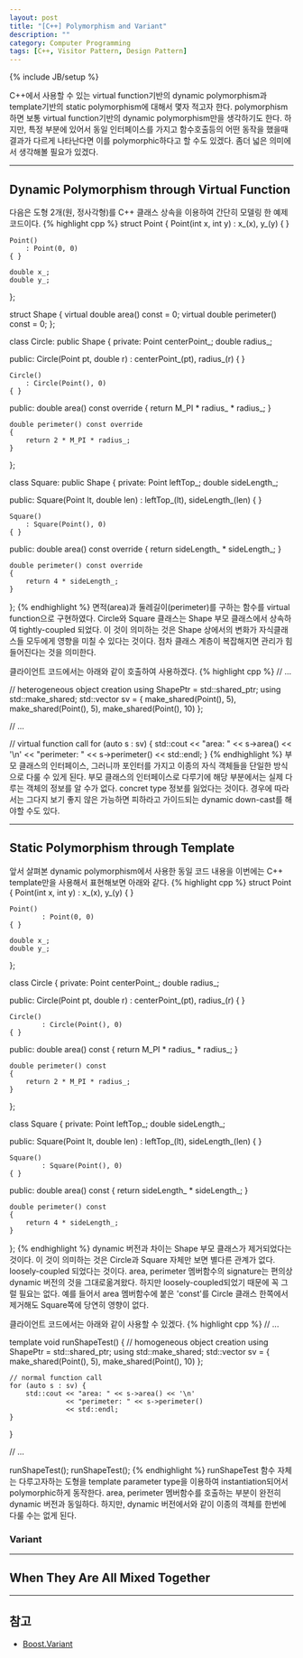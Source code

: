 ```yaml
---
layout: post
title: "[C++] Polymorphism and Variant"
description: ""
category: Computer Programming
tags: [C++, Visitor Pattern, Design Pattern]
---
```

{% include JB/setup %}

C++에서 사용할 수 있는 virtual function기반의 dynamic polymorphism과 template기반의 static polymorphism에 대해서 몇자 적고자 한다. polymorphism하면 보통 virtual function기반의 dynamic polymorphism만을 생각하기도 한다. 하지만, 특정 부분에 있어서 동일 인터페이스를 가지고 함수호출등의 어떤 동작을 했을때 결과가 다르게 나타난다면 이를 polymorphic하다고 할 수도 있겠다. 좀더 넓은 의미에서 생각해볼 필요가 있겠다.

---

## Dynamic Polymorphism through Virtual Function

다음은 도형 2개(원, 정사각형)를 C++ 클래스 상속을 이용하여 간단히 모델링 한 예제코드이다.
{% highlight cpp %}
struct Point
{
	Point(int x, int y)
		: x_(x), y_(y)
	{ }

	Point()
		: Point(0, 0)
	{ }

	double x_;
	double y_;
};

struct Shape
{
	virtual double area() const = 0;
	virtual double perimeter() const = 0;
};

class Circle: public Shape
{
private:
	Point centerPoint_;
	double radius_;

public:
	Circle(Point pt, double r)
		: centerPoint_(pt), radius_(r)
	{ }

	Circle()
		: Circle(Point(), 0)
	{ }

public:
	double area() const override
	{
		return M_PI * radius_ * radius_;
	}

	double perimeter() const override
	{
		return 2 * M_PI * radius_;
	}
};

class Square: public Shape
{
private:
	Point leftTop_;
	double sideLength_;

public:
	Square(Point lt, double len)
		: leftTop_(lt), sideLength_(len)
	{ }

	Square()
		: Square(Point(), 0)
	{ }

public:
	double area() const override
	{
		return sideLength_ * sideLength_;
	}

	double perimeter() const override
	{
		return 4 * sideLength_;
	}
};
{% endhighlight %} 
면적(area)과 둘레길이(perimeter)를 구하는 함수를 virtual function으로 구현하였다. Circle와 Square 클래스는 Shape 부모 클래스에서 상속하여 tightly-coupled 되었다. 이 것이 의미하는 것은 Shape 상에서의 변화가 자식클래스들 모두에게 영향을 미칠 수 있다는 것이다. 점차 클래스 계층이 복잡해지면 관리가 힘들어진다는 것을 의미한다.

클라이언트 코드에서는 아래와 같이 호출하여 사용하겠다.
{% highlight cpp %}
// ...

// heterogeneous object creation
using ShapePtr = std::shared_ptr<Shape>;
using std::make_shared;
std::vector<ShapePtr> sv = {
		make_shared<Circle>(Point(), 5),
		make_shared<Square>(Point(), 5),
		make_shared<Circle>(Point(), 10)
};

// ...

// virtual function call
for (auto s : sv) {
	std::cout << "area: " << s->area() << '\n'
				<< "perimeter: " << s->perimeter()
				<< std::endl;
}
{% endhighlight %}
부모 클래스의 인터페이스, 그러니까 포인터를 가지고 이종의 자식 객체들을 단일한 방식으로 다룰 수 있게 된다. 부모 클래스의 인터페이스로 다루기에 해당 부분에서는 실제 다루는 객체의 정보를 알 수가 없다. concret type 정보를 잃었다는 것이다. 경우에 따라서는 그다지 보기 좋지 않은 가능하면 피하라고 가이드되는 dynamic down-cast를 해야할 수도 있다.

---

## Static Polymorphism through Template

앞서 살펴본 dynamic polymorphism에서 사용한 동일 코드 내용을 이번에는 C++ template만을 사용해서 표현해보면 아래와 같다.
{% highlight cpp %}
struct Point
{
	Point(int x, int y)
			: x_(x), y_(y)
	{ }

	Point()
			: Point(0, 0)
	{ }

	double x_;
	double y_;
};

class Circle
{
private:
	Point centerPoint_;
	double radius_;

public:
	Circle(Point pt, double r)
			: centerPoint_(pt), radius_(r)
	{ }

	Circle()
			: Circle(Point(), 0)
	{ }

public:
	double area() const
	{
		return M_PI * radius_ * radius_;
	}

	double perimeter() const
	{
		return 2 * M_PI * radius_;
	}
};

class Square
{
private:
	Point leftTop_;
	double sideLength_;

public:
	Square(Point lt, double len)
			: leftTop_(lt), sideLength_(len)
	{ }

	Square()
			: Square(Point(), 0)
	{ }

public:
	double area() const
	{
		return sideLength_ * sideLength_;
	}

	double perimeter() const
	{
		return 4 * sideLength_;
	}
};
{% endhighlight %}
dynamic 버전과 차이는 Shape 부모 클래스가 제거되었다는 것이다. 이 것이 의미하는 것은 Circle과 Square 자체만 보면 별다른 관계가 없다. loosely-coupled 되었다는 것이다. area, perimeter 멤버함수의 signature는 편의상 dynamic 버전의 것을 그대로옮겨왔다. 하지만 loosely-coupled되었기 때문에 꼭 그럴 필요는 없다. 예를 들어서 area 멤버함수에 붙은 'const'를 Circle 클래스 한쪽에서 제거해도 Square쪽에 당연히 영향이 없다.

클라이언트 코드에서는 아래와 같이 사용할 수 있겠다.
{% highlight cpp %}
// ...

template <typename Shape>
void runShapeTest()
{
	// homogeneous object creation
	using ShapePtr = std::shared_ptr<Shape>;
	using std::make_shared;
	std::vector<ShapePtr> sv = {
			make_shared<Shape>(Point(), 5),
			make_shared<Shape>(Point(), 10)
	};

	// normal function call
	for (auto s : sv) {
		std::cout << "area: " << s->area() << '\n'
		          << "perimeter: " << s->perimeter()
		          << std::endl;
	}
}
	
// ...

runShapeTest<Circle>();
runShapeTest<Square>();
{% endhighlight %}
runShapeTest 함수 자체는 다루고자하는 도형을 template parameter type을 이용하여 instantiation되어서 polymorphic하게 동작한다. area, perimeter 멤버함수를 호출하는 부분이 완전히 dynamic 버전과 동일하다. 하지만, dynamic 버전에서와 같이 이종의 객체를 한번에 다룰 수는 없게 된다.

### Variant

---

## When They Are All Mixed Together

---

## 참고
+ [Boost.Variant](http://www.boost.org/doc/libs/1_59_0/doc/html/variant.html)
